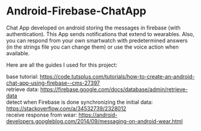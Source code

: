 # Android-Firebase-ChatApp
Chat App developed on android storing the messages in firebase (with authentication). This App sends notifications that extend to wearables. Also, you can respond from your own smartwatch with predetermined answers (in the strings file you can change them) or use the voice action when available.  

Here are all the guides I used for this project:  
  
base tutorial: https://code.tutsplus.com/tutorials/how-to-create-an-android-chat-app-using-firebase--cms-27397    
retrieve data: https://firebase.google.com/docs/database/admin/retrieve-data   
detect when Firebase is done synchronizing the initial data: https://stackoverflow.com/a/34532739/2328012   
receive response from wear: https://android-developers.googleblog.com/2014/09/messaging-on-android-wear.html   
